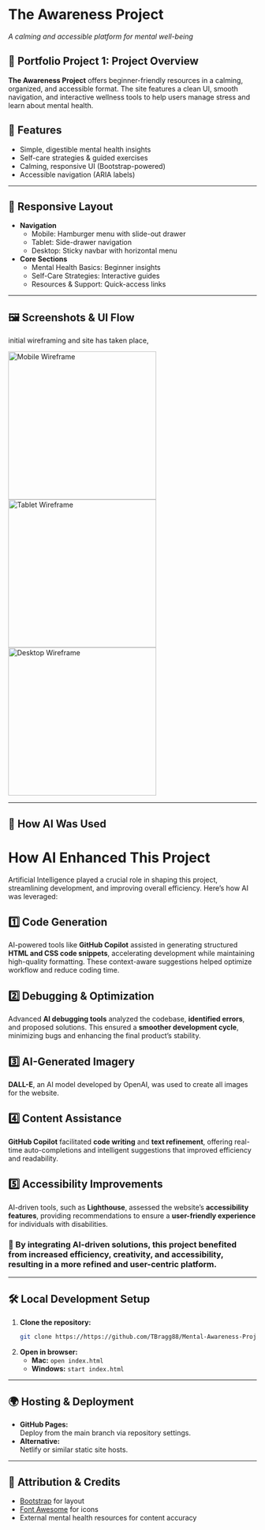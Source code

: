 # The Awareness Project

_A calming and accessible platform for mental well-being_

## 📝 Portfolio Project 1: Project Overview

**The Awareness Project** offers beginner-friendly resources in a calming, organized, and accessible format. The site features a clean UI, smooth navigation, and interactive wellness tools to help users manage stress and learn about mental health.

## 🌟 Features

-   Simple, digestible mental health insights
-   Self-care strategies & guided exercises
-   Calming, responsive UI (Bootstrap-powered)
-   Accessible navigation (ARIA labels)

---

## 📐 Responsive Layout

-   **Navigation**
    -   Mobile: Hamburger menu with slide-out drawer
    -   Tablet: Side-drawer navigation
    -   Desktop: Sticky navbar with horizontal menu
-   **Core Sections**
    -   Mental Health Basics: Beginner insights
    -   Self-Care Strategies: Interactive guides
    -   Resources & Support: Quick-access links

---

## 🖼️ Screenshots & UI Flow

initial wireframing and site has taken place,

<img src="./Wireframes/MHMWF1.png" alt="Mobile Wireframe" width="300">
<img src="./Wireframes/MHTWF1.png" alt="Tablet Wireframe" width="300">
<img src="./Wireframes/MHPCWF1.png" alt="Desktop Wireframe" width="300">

---

## 🚀 How AI Was Used

# How AI Enhanced This Project

Artificial Intelligence played a crucial role in shaping this project, streamlining development, and improving overall efficiency. Here’s how AI was leveraged:

## 1️⃣ Code Generation

AI-powered tools like **GitHub Copilot** assisted in generating structured **HTML and CSS code snippets**, accelerating development while maintaining high-quality formatting. These context-aware suggestions helped optimize workflow and reduce coding time.

## 2️⃣ Debugging & Optimization

Advanced **AI debugging tools** analyzed the codebase, **identified errors**, and proposed solutions. This ensured a **smoother development cycle**, minimizing bugs and enhancing the final product’s stability.

## 3️⃣ AI-Generated Imagery

**DALL-E**, an AI model developed by OpenAI, was used to create all images for the website.

## 4️⃣ Content Assistance

**GitHub Copilot** facilitated **code writing** and **text refinement**, offering real-time auto-completions and intelligent suggestions that improved efficiency and readability.

## 5️⃣ Accessibility Improvements

AI-driven tools, such as **Lighthouse**, assessed the website’s **accessibility features**, providing recommendations to ensure a **user-friendly experience** for individuals with disabilities.

### 🔹 By integrating AI-driven solutions, this project benefited from increased **efficiency, creativity, and accessibility**, resulting in a more refined and user-centric platform.

---

## 🛠️ Local Development Setup

1. **Clone the repository:**
    ```bash
    git clone https://https://github.com/TBragg88/Mental-Awareness-Project
    ```
2. **Open in browser:**
    - **Mac:** `open index.html`
    - **Windows:** `start index.html`

---

## 🌍 Hosting & Deployment

-   **GitHub Pages:**  
    Deploy from the main branch via repository settings.
-   **Alternative:**  
    Netlify or similar static site hosts.

---

## 📜 Attribution & Credits

-   [Bootstrap](https://getbootstrap.com/) for layout
-   [Font Awesome](https://fontawesome.com/) for icons
-   External mental health resources for content accuracy
